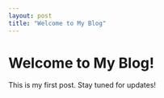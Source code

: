 ```yaml
---
layout: post
title: "Welcome to My Blog"
---
```

# Welcome to My Blog!
This is my first post. Stay tuned for updates!

